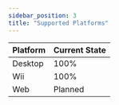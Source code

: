 ```yaml
---
sidebar_position: 3
title: "Supported Platforms"
---
```


| Platform | Current State |
|----------|---------------|
| Desktop  | 100%          |
| Wii      | 100%          |
| Web      | Planned       |
